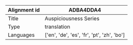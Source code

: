 |Alignment id | ADBA4DDA4
| --- | --- 
|Title | Auspiciousness Series 
|Type | translation
|Languages | ['en', 'de', 'es', 'fr', 'pt', 'zh', 'bo']